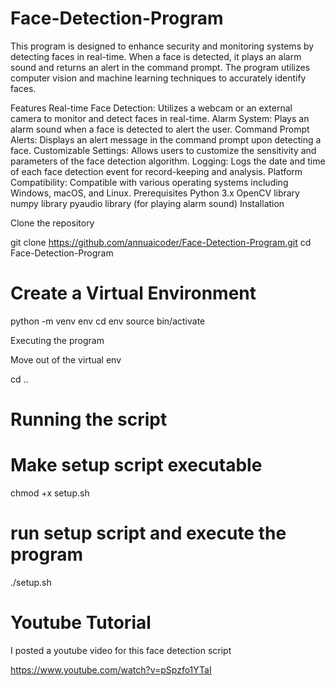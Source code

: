 # Face-Detection-Program
This program is designed to enhance security and monitoring systems by detecting faces in real-time. When a face is detected, it plays an alarm sound and returns an alert in the command prompt. The program utilizes computer vision and machine learning techniques to accurately identify faces.

Features
Real-time Face Detection: Utilizes a webcam or an external camera to monitor and detect faces in real-time.
Alarm System: Plays an alarm sound when a face is detected to alert the user.
Command Prompt Alerts: Displays an alert message in the command prompt upon detecting a face.
Customizable Settings: Allows users to customize the sensitivity and parameters of the face detection algorithm.
Logging: Logs the date and time of each face detection event for record-keeping and analysis.
Platform Compatibility: Compatible with various operating systems including Windows, macOS, and Linux.
Prerequisites
Python 3.x
OpenCV library
numpy library
pyaudio library (for playing alarm sound)
Installation

Clone the repository

git clone https://github.com/annuaicoder/Face-Detection-Program.git
cd Face-Detection-Program


# Create a Virtual Environment

python -m venv env
cd env
source bin/activate

Executing the program

Move out of the virtual env

cd ..

# Running the script

# Make setup script executable
chmod +x setup.sh

# run setup script and execute the program

./setup.sh


# Youtube Tutorial 

I posted a youtube video for this face detection script

https://www.youtube.com/watch?v=pSpzfo1YTaI
